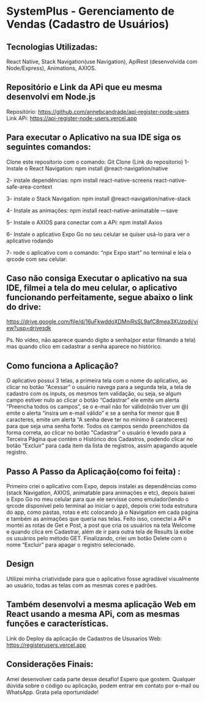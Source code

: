 # SystemPlus - Gerenciamento de Vendas (Cadastro de Usuários) 

## Tecnologias Utilizadas: 
React Native, Stack Navigation(use Navigation), ApiRest (desenvolvida com Node/Express), Animations, AXIOS. 

## Repositório e Link da APi que eu mesma desenvolvi em Node.js 

Repositório: https://github.com/annebcandrade/api-register-node-users
Link APi: https://api-register-node-users.vercel.app


## Para executar o Aplicativo na sua IDE siga os seguintes comandos:

Clone este repositorio com o comando: Git Clone (Link do repositorio)
1- Instale o React Navigation: npm install @react-navigation/native 

2- instale dependências: npm install react-native-screens react-native-safe-area-context 

3- instale o Stack Navigation: npm install @react-navigation/native-stack 

4- Instale as animações: npm install react-native-animatable —save 

5- Instale o AXIOS para conectar com a APi: npm install Axios 

6- Instale o aplicativo Expo Go no seu celular se quiser usá-lo para ver o aplicativo rodando

7- rode o aplicativo com o comando: “npx Expo start” no terminal e leia o qrcode com seu celular. 



## Caso não consiga Executar o aplicativo na sua IDE, filmei a tela do meu celular, o aplicativo funcionando perfeitamente, segue abaixo o link do drive: 

https://drive.google.com/file/d/16uFkwddoXDMniRsSL9afC8mea3XUzqdi/view?usp=drivesdk

Ps. No vídeo, não aparece quando digito a senha(por estar filmando a tela) mas quando clico em cadastrar a senha aparece no histórico. 

## Como funciona a Aplicação? 
O aplicativo possui 3 telas, a primeira tela com o nome do aplicativo, ao clicar no botão “Acessar” o usuário navega para a segunda tela, a tela de cadastro com os inputs, os mesmos tem validação, ou seja, se algum campo estiver nulo ao clicar o botão “Cadastrar” ele emite um alerta “Preencha todos os campos”, se o e-mail não for válido(não tiver um @) emite o alerta “insira um e-mail válido” e se a senha for menor que 8 caracteres, emite um alerta “A senha deve ter no mínimo 8 carateceres) para que seja uma senha forte. Todos os campos sendo preenchidos da forma correta, ao clicar no botão “Cadastrar” o usuário é levado para a Terceira Página que contém o Histórico dos Cadastros, podendo clicar no botão “Excluir” para cada item da lista de registros, assim apagando aquele registro. 


## Passo A Passo da Aplicação(como foi feita) : 
Primeiro criei o aplicativo com Expo, depois instalei as dependências como (stack Navigation, AXIOS, animatable para animações e etc), depois baixei o Expo Go no meu celular para que ele servisse como emulador(lendo o qrcode disponível pelo terminal ao iniciar o app), depois criei toda estrutura do app, como pastas, rotas e etc colocando já o Navigation em cada página e também as animações que queria nas telas. 
Feito isso, conectei a APi e montei as rotas de Get e Post, a post que cria os usuários na tela Welcome e quando clica em Cadastrar, além de ir para outra tela de Results lá exibe os usuários pelo método GET. Finalizando, criei um botão Delete com o nome “Excluir” para apagar o registro selecionado. 

## Design 
Utilizei minha criatividade para que o aplicativo fosse agradável visualmente ao usuário, todas as telas com as mesmas cores e padrões.

## Também desenvolvi a mesma aplicação Web em React usando a mesma APi, com as mesmas funções e características. 

Link do Deploy da aplicação de Cadastros de Ususarios Web: https://registerusers.vercel.app


## Considerações Finais: 

Amei desenvolver cada parte desse desafio! Espero que gostem. Qualquer dúvida sobre o código ou aplicação, podem entrar em contato por e-mail ou WhatsApp. Grata pela oportunidade! 
